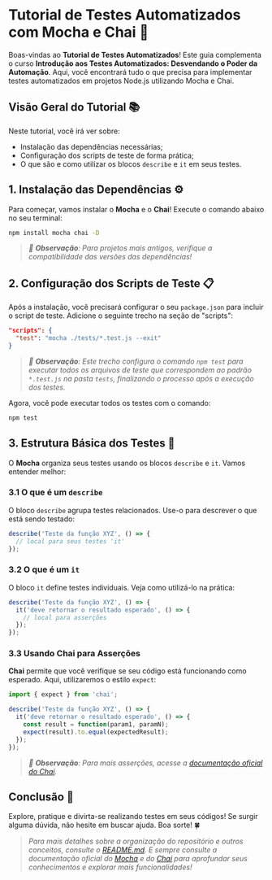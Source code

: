 # Tutorial de Testes Automatizados com Mocha e Chai 🧪

Boas-vindas ao **Tutorial de Testes Automatizados**! Este guia complementa o curso **Introdução aos Testes Automatizados: Desvendando o Poder da Automação**. Aqui, você encontrará tudo o que precisa para implementar testes automatizados em projetos Node.js utilizando Mocha e Chai.

## Visão Geral do Tutorial 📚

Neste tutorial, você irá ver sobre:
- Instalação das dependências necessárias;
- Configuração dos scripts de teste de forma prática;
- O que são e como utilizar os blocos `describe` e `it` em seus testes.

## 1. Instalação das Dependências ⚙️

Para começar, vamos instalar o **Mocha** e o **Chai**! Execute o comando abaixo no seu terminal:

```bash
npm install mocha chai -D
```

> _👀 **Observação**: Para projetos mais antigos, verifique a compatibilidade das versões das dependências!_

## 2. Configuração dos Scripts de Teste 📋

Após a instalação, você precisará configurar o seu `package.json` para incluir o script de teste. Adicione o seguinte trecho na seção de "scripts":

```json
"scripts": {
  "test": "mocha ./tests/*.test.js --exit"
}
```

> _👀 **Observação**: Este trecho configura o comando `npm test` para executar todos os arquivos de teste que correspondem ao padrão `*.test.js` na pasta `tests`, finalizando o processo após a execução dos testes._

Agora, você pode executar todos os testes com o comando:

```bash
npm test
```

## 3. Estrutura Básica dos Testes 📝

O **Mocha** organiza seus testes usando os blocos `describe` e `it`. Vamos entender melhor:

### 3.1 O que é um `describe`

O bloco `describe` agrupa testes relacionados. Use-o para descrever o que está sendo testado:

```javascript
describe('Teste da função XYZ', () => {
  // local para seus testes 'it'
});
```

### 3.2 O que é um `it`

O bloco `it` define testes individuais. Veja como utilizá-lo na prática:

```javascript
describe('Teste da função XYZ', () => {
  it('deve retornar o resultado esperado', () => {
    // local para asserções
  });
});
```

### 3.3 Usando Chai para Asserções

**Chai** permite que você verifique se seu código está funcionando como esperado. Aqui, utilizaremos o estilo `expect`:

```javascript
import { expect } from 'chai';

describe('Teste da função XYZ', () => {
  it('deve retornar o resultado esperado', () => {
    const result = function(param1, paramN);
    expect(result).to.equal(expectedResult);
  });
});
```

> _👀 **Observação**: Para mais asserções, acesse a [documentação oficial do Chai](https://www.chaijs.com/api/bdd/)._


## Conclusão 🌟

Explore, pratique e divirta-se realizando testes em seus códigos! Se surgir alguma dúvida, não hesite em buscar ajuda. Boa sorte! 🍀

> _Para mais detalhes sobre a organização do repositório e outros conceitos, consulte o [README.md](./README.md). E sempre consulte a documentação oficial do [Mocha](https://mochajs.org/) e do [Chai](https://www.chaijs.com/) para aprofundar seus conhecimentos e explorar mais funcionalidades!_
